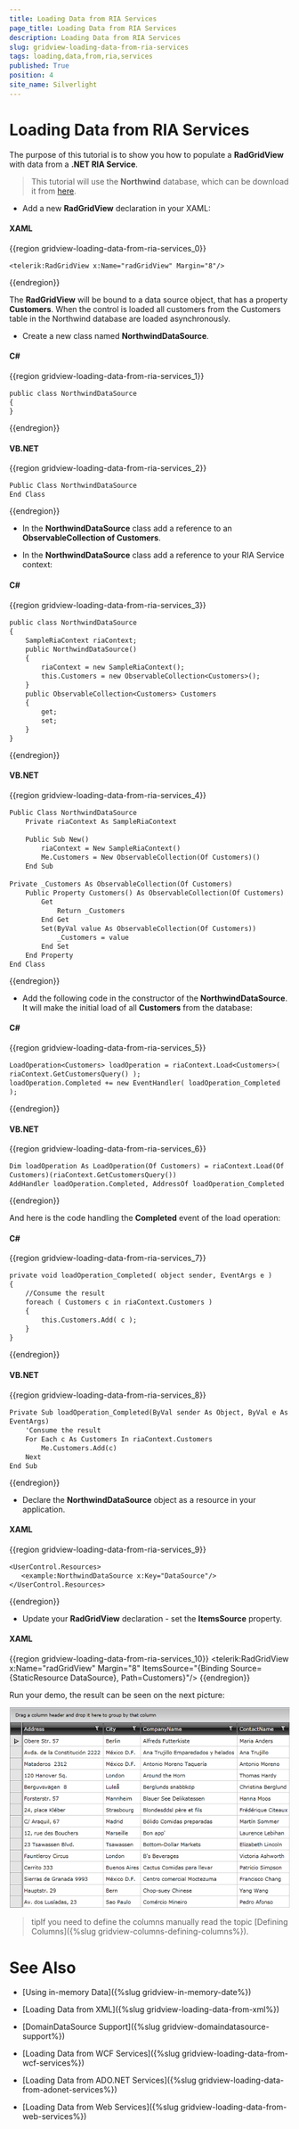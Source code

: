 ```yaml
---
title: Loading Data from RIA Services
page_title: Loading Data from RIA Services
description: Loading Data from RIA Services
slug: gridview-loading-data-from-ria-services
tags: loading,data,from,ria,services
published: True
position: 4
site_name: Silverlight
---
```


# Loading Data from RIA Services

The purpose of this tutorial is to show you how to populate a __RadGridView__ with data from a __.NET RIA Service__. 

>This tutorial will use the __Northwind__ database, which can be download it from [here](http://www.microsoft.com/downloads/details.aspx?FamilyID=06616212-0356-46A0-8DA2-EEBC53A68034&displaylang=en).

* Add a new __RadGridView__ declaration in your XAML: 

#### __XAML__

{{region gridview-loading-data-from-ria-services_0}}

	<telerik:RadGridView x:Name="radGridView" Margin="8"/>
{{endregion}}

The __RadGridView__ will be bound to a data source object, that has a property __Customers__. When the control is loaded all customers from the Customers table in the Northwind database are loaded asynchronously.

* Create a new class named __NorthwindDataSource__. 

#### __C#__

{{region gridview-loading-data-from-ria-services_1}}

	public class NorthwindDataSource
	{
	}
{{endregion}}

#### __VB.NET__

{{region gridview-loading-data-from-ria-services_2}}

	Public Class NorthwindDataSource
	End Class
{{endregion}}

* In the __NorthwindDataSource__ class add a reference to an __ObservableCollection of Customers__. 


* In the __NorthwindDataSource__ class add a reference to your RIA Service context: 

#### __C#__

{{region gridview-loading-data-from-ria-services_3}}

	public class NorthwindDataSource
	{
	    SampleRiaContext riaContext;
	    public NorthwindDataSource()
	    {
	        riaContext = new SampleRiaContext();
	        this.Customers = new ObservableCollection<Customers>();
	    }
	    public ObservableCollection<Customers> Customers
	    {
	        get;
	        set;
	    }
	}
{{endregion}}

#### __VB.NET__

{{region gridview-loading-data-from-ria-services_4}}

	Public Class NorthwindDataSource
	    Private riaContext As SampleRiaContext
	
	    Public Sub New()
	        riaContext = New SampleRiaContext()
	        Me.Customers = New ObservableCollection(Of Customers)()
	    End Sub
	
	Private _Customers As ObservableCollection(Of Customers)
	    Public Property Customers() As ObservableCollection(Of Customers)
	        Get
	            Return _Customers
	        End Get
	        Set(ByVal value As ObservableCollection(Of Customers))
	            _Customers = value
	        End Set
	    End Property
	End Class
{{endregion}}

* Add the following code in the constructor of the __NorthwindDataSource__. It will make the initial load of all __Customers__ from the database:

#### __C#__

{{region gridview-loading-data-from-ria-services_5}}

	LoadOperation<Customers> loadOperation = riaContext.Load<Customers>( riaContext.GetCustomersQuery() );
	loadOperation.Completed += new EventHandler( loadOperation_Completed );
{{endregion}}

#### __VB.NET__

{{region gridview-loading-data-from-ria-services_6}}

	Dim loadOperation As LoadOperation(Of Customers) = riaContext.Load(Of Customers)(riaContext.GetCustomersQuery())
	AddHandler loadOperation.Completed, AddressOf loadOperation_Completed
{{endregion}}

And here is the code handling the __Completed__ event of the load operation: 

#### __C#__

{{region gridview-loading-data-from-ria-services_7}}

	private void loadOperation_Completed( object sender, EventArgs e )
	{
	    //Consume the result
	    foreach ( Customers c in riaContext.Customers )
	    {
	        this.Customers.Add( c );
	    }
	}
{{endregion}}

#### __VB.NET__

{{region gridview-loading-data-from-ria-services_8}}

	Private Sub loadOperation_Completed(ByVal sender As Object, ByVal e As EventArgs)
	    'Consume the result
	    For Each c As Customers In riaContext.Customers
	        Me.Customers.Add(c)
	    Next
	End Sub
{{endregion}}

* Declare the __NorthwindDataSource__ object as a resource in your application.

#### __XAML__

{{region gridview-loading-data-from-ria-services_9}}

	<UserControl.Resources>
	   <example:NorthwindDataSource x:Key="DataSource"/>
	</UserControl.Resources>
{{endregion}}

* Update your __RadGridView__ declaration - set the __ItemsSource__ property.

#### __XAML__

{{region gridview-loading-data-from-ria-services_10}}
	<telerik:RadGridView x:Name="radGridView" Margin="8"
	    ItemsSource="{Binding Source={StaticResource DataSource}, Path=Customers}"/>
{{endregion}}

Run your demo, the result can be seen on the next picture:

![](images/RadGridView_PopulatingWithDataLoadFromRia_010.PNG)

>tipIf you need to define the columns manually read the topic [Defining Columns]({%slug gridview-columns-defining-columns%}).

# See Also

 * [Using in-memory Data]({%slug gridview-in-memory-date%})

 * [Loading Data from XML]({%slug gridview-loading-data-from-xml%})

 * [DomainDataSource Support]({%slug gridview-domaindatasource-support%})

 * [Loading Data from WCF Services]({%slug gridview-loading-data-from-wcf-services%})

 * [Loading Data from ADO.NET Services]({%slug gridview-loading-data-from-adonet-services%})

 * [Loading Data from Web Services]({%slug gridview-loading-data-from-web-services%})

